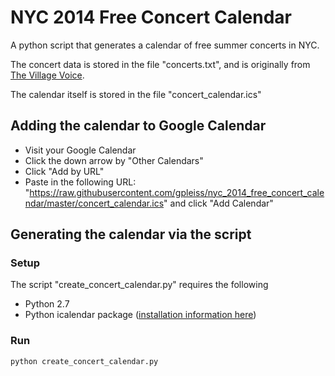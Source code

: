 # NYC 2014 Free Concert Calendar

A python script that generates a calendar of free summer concerts in NYC.

The concert data is stored in the file "concerts.txt", and is originally from [The Village Voice](http://blogs.villagevoice.com/music/2014/05/the_ultimate_list_free_summer_concerts_nyc.php).

The calendar itself is stored in the file "concert_calendar.ics"

## Adding the calendar to Google Calendar

- Visit your Google Calendar
- Click the down arrow by "Other Calendars"
- Click "Add by URL"
- Paste in the following URL: "https://raw.githubusercontent.com/gpleiss/nyc_2014_free_concert_calendar/master/concert_calendar.ics" and click "Add Calendar"

## Generating the calendar via the script

### Setup

The script "create_concert_calendar.py" requires the following

- Python 2.7
- Python icalendar package ([installation information here](http://icalendar.readthedocs.org/en/latest/))

### Run

```
python create_concert_calendar.py
```
